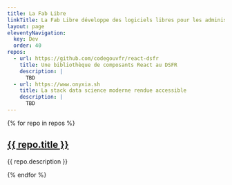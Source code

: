 ```yaml
---
title: La Fab Libre
linkTitle: La Fab Libre développe des logiciels libres pour les administrations
layout: page
eleventyNavigation:
  key: Dev
  order: 40
repos:
  - url: https://github.com/codegouvfr/react-dsfr
    title: Une bibliothèque de composants React au DSFR
    description: |
      TBD
  - url: https://www.onyxia.sh
    title: La stack data science moderne rendue accessible
    description: |
      TBD
---
```


<div class="fr-grid-row fr-grid-row--gutters">

  {% for repo in repos %}
  <div class="fr-col-12 fr-col-md-4">
    <div class="fr-card fr-enlarge-link">
      <div class="fr-card__body">
        <div class="fr-card__content">
          <h2 class="fr-card__title">
            <a href="{{ repo.url }}" class="fr-card__link">{{ repo.title }}</a>
          </h2>
          <p class="fr-card__desc">{{ repo.description }}</p>
        </div>
      </div>
    </div>
  </div>
  {% endfor %}

</div>
